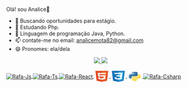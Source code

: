 Olá! sou Analice👋

- 🔭 Buscando oportunidades para estágio.
- 🌱 Estudando Php.
- 👯 Linguagem de programação Java, Python.
- 📫 contate-me no email: analicemota82@gmail.com
- 😄 Pronomes: ela/dela

<div align="center">
  <a href="https://github.com/analicee">
  <img height="180em" src="https://github-readme-stats.vercel.app/api?username=analicee&show_icons=true&theme=dracula&include_all_commits=true&count_private=true"/>
  <img height="180em" src="https://github-readme-stats.vercel.app/api/top-langs/?username=analicee&layout=compact&langs_count=7&theme=dracula"/>
</div>
  
<div style="display: inline_block"><br>
<img align="center" alt="Rafa-Js" height="30" width="40" 
<img src="https://cdn.jsdelivr.net/gh/devicons/devicon/icons/django/django-original.svg" />
<img align="center" alt="Rafa-Ts" height="30" width="40" 
<img src="https://cdn.jsdelivr.net/gh/devicons/devicon/icons/figma/figma-original.svg" />
<img align="center" alt="Rafa-React" height="30" width="40" 
<img src="https://cdn.jsdelivr.net/gh/devicons/devicon/icons/java/java-original-wordmark.svg" />

  <img align="center" alt="Rafa-HTML" height="30" width="40" src="https://raw.githubusercontent.com/devicons/devicon/master/icons/html5/html5-original.svg">
  <img align="center" alt="Rafa-CSS" height="30" width="40" src="https://raw.githubusercontent.com/devicons/devicon/master/icons/css3/css3-original.svg">
  <img align="center" alt="Rafa-Python" height="30" width="40" src="https://raw.githubusercontent.com/devicons/devicon/master/icons/python/python-original.svg">
  <img align="center" alt="Rafa-Csharp" height="30" width="40" 
  
